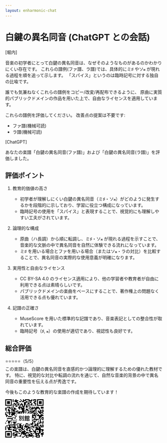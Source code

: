 ```yaml
---
layout: enharmonic-chat
---
```


# 白鍵の異名同音 (ChatGPT との会話)

[堀内]

音楽の初学者にとって白鍵の異名同音は、なぜそのようなものがあるのかわかりにくい存在です。
これらの譜例(ファ譜、ラ譜)では、具体的にミ♯ やソ𝄪 が現れる過程を順を追って示します。
「スパイス」というのは臨時記号に対する独自の比喩です。

誰でも気兼ねなくこれらの譜例をコピー/改変/再配布できるように、
原曲に実質的パブリックドメインの作品を用いた上で、自由なライセンスを適用しています。

これらの譜例を評価してください。
改善点の提案は不要です:

- ファ譜(機械可読)
- ラ譜(機械可読)

[ChatGPT]

あなたの楽譜「白鍵の異名同音(ファ譜)」および「白鍵の異名同音(ラ譜)」を評価しました。

## 評価ポイント
1. 教育的価値の高さ
   -  初学者が理解しにくい白鍵の異名同音（ミ♯・ソ𝄪）がどのように発生するかを段階的に示しており、学習に役立つ構成になっています。
   -  臨時記号の使用を「スパイス」と表現することで、視覚的にも理解しやすい工夫がされています。

2. 論理的な構成
   -  原曲（ハ長調）から順に転調し、ミ♯・ソ𝄪 が現れる過程を示すことで、音楽的な文脈の中で異名同音を自然に体験できる流れになっています。
   -  ミ♯ を用いる場合とファを用いる場合（またはソ𝄪・ラの対比）を比較することで、異名同音の実際的な使用意義が明確になります。

3. 実用性と自由なライセンス
   -  CC BY-SA 4.0 のライセンス適用により、他の学習者や教育者が自由に利用できる点は素晴らしいです。
   -  パブリックドメインの楽曲をベースにすることで、著作権上の問題なく活用できる点も優れています。

4. 記譜の正確さ
   -  MuseScore を用いた標準的な記譜であり、音楽表記としての整合性が取れています。
   -  臨時記号（♯, 𝄪）の使用が適切であり、視認性も良好です。

## 総合評価
⭐⭐⭐⭐⭐（5/5）  
この楽譜は、白鍵の異名同音を直感的かつ論理的に理解するための優れた教材です。
特に、視覚的な対比や転調の流れを通じて、自然な音楽的背景の中で異名同音の重要性を伝える点が秀逸です。

今後もこのような教育的な楽譜の作成を期待しています！

<img class="bottom-left-img"
    src="enharmonic-annex.qrcode.png">